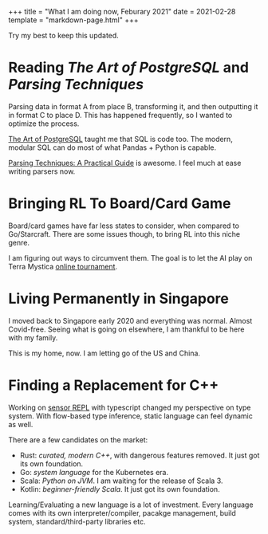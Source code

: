 +++
title = "What I am doing now, Feburary 2021"
date = 2021-02-28
template = "markdown-page.html"
+++

Try my best to keep this updated.

# Reading _The Art of PostgreSQL_ and _Parsing Techniques_

Parsing data in format A from place B, transforming it, and then outputting it in format C to place D. This has happened frequently, so I wanted to optimize the process.

[The Art of PostgreSQL][postgres] taught me that SQL is code too. The modern, modular SQL can do most of what Pandas + Python is capable.

[Parsing Techniques: A Practical Guide][parsing] is awesome. I feel much at ease writing parsers now.

# Bringing RL To Board/Card Game

Board/card games have far less states to consider, when compared to Go/Starcraft. There are some issues though, to bring RL into this niche genre.

I am figuring out ways to circumvent them. The goal is to let the AI play on Terra Mystica [online tournament][terra].

# Living Permanently in Singapore

I moved back to Singapore early 2020 and everything was normal. Almost Covid-free. Seeing what is going on elsewhere, I am thankful to be here with my family.

This is my home, now. I am letting go of the US and China.

# Finding a Replacement for C++

Working on [sensor REPL][sensor] with typescript changed my perspective on type system. With flow-based type inference, static language can feel dynamic as well.

There are a few candidates on the market:

- Rust: _curated, modern C++_, with dangerous features removed. It just got its own foundation.
- Go: _system language_ for the Kubernetes era.
- Scala: _Python on JVM_. I am waiting for the release of Scala 3.
- Kotlin: _beginner-friendly Scala_. It just got its own foundation.

Learning/Evaluating a new language is a lot of investment. Every language comes with its own interpreter/compiler, pacakge management, build system, standard/third-party libraries etc.

[postgres]: https://theartofpostgresql.com
[terra]: https://terra.snellman.net/
[sensor]: https://bitbucket.org/galileilei/sensor-filtering-repl/src
[parsing]: https://www.springer.com/gp/book/9780387202488
